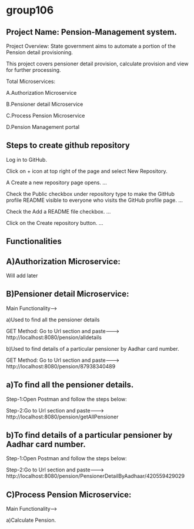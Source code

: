 # group106

Project Name: Pension-Management system.
---------------

Project Overview:
State government aims to automate a portion of the Pension detail provisioning.

This project covers pensioner detail provision, calculate provision and view for further processing.

Total Microservices:

A.Authorization Microservice

B.Pensioner detail Microservice

C.Process Pension Microservice

D.Pension Management portal

Steps to create github repository
---------------
Log in to GitHub.

Click on + icon at top right of the page and select New Repository.

A Create a new repository page opens. ...

Check the Public checkbox under repository type to make the GitHub profile README visible to everyone who visits the GitHub profile page. ...

Check the Add a README file checkbox. ...

Click on the Create repository button. ...

Functionalities
---------------

A)Authorization Microservice:
-----------------------------

Will add later

B)Pensioner detail Microservice:
--------------------------------

Main Functionality-->

a)Used to find all the pensioner details

GET Method: Go to Url section and paste---> http://localhost:8080/pension/alldetails

b)Used to find details of a particular pensioner by Aadhar card number. 

GET Method: Go to Url section and paste---> http://localhost:8080/pension/87938340489


a)To find all the pensioner details.
------------------------------------

Step-1:Open Postman and follow the steps below:
 
Step-2:Go to Url section and paste---> http://localhost:8080/pension/getAllPensioner

b)To find details of a particular pensioner by Aadhar card number.
-----------------------------------------------------------------

Step-1:Open Postman and follow the steps below:

Step-2:Go to Url section and paste---> http://localhost:8080/pension/PensionerDetailByAadhaar/420559429029

C)Process Pension Microservice:
-------------------------------

Main Functionality-->

a)Calculate Pension.

